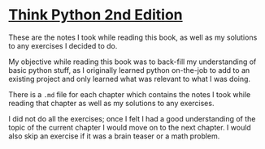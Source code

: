 # [Think Python 2nd Edition](https://greenteapress.com/wp/think-python-2e/)

These are the notes I took while reading this book, as well as my solutions to any exercises I decided to do.

My objective while reading this book was to back-fill my understanding of basic python stuff, as I originally learned python on-the-job to add to an existing project and only learned what was relevant to what I was doing.


There is a `.md` file for each chapter which contains the notes I took while reading that chapter as well as my solutions to any exercises.

I did not do all the exercises; once I felt I had a good understanding of the topic of the current chapter I would move on to the next chapter. I would also skip an exercise if it was a brain teaser or a math problem.
